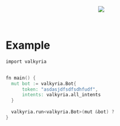 <p align="center">
  <img src="https://media.discordapp.net/attachments/911964535060070453/939835510329839656/Valkyria.png?width=500&height=200">
  </p>
 </br>
 
<h1>
  Example
  </h1>
  
  ```v
import valkyria


fn main() {
    mut bot := valkyria.Bot{
        token: "asdasjdfsdfsdhfudf",
        intents: valkyria.all_intents
    }
    
    valkyria.run<valkyria.Bot>(mut &bot) ?
}
```

  
